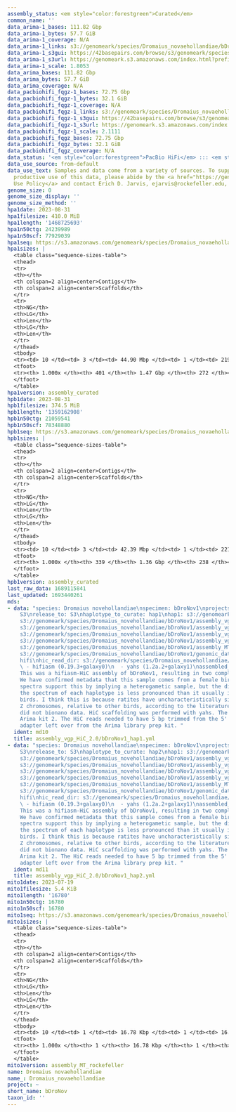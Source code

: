 ```yaml
---
assembly_status: <em style="color:forestgreen">Curated</em>
common_name: ''
data_arima-1_bases: 111.82 Gbp
data_arima-1_bytes: 57.7 GiB
data_arima-1_coverage: N/A
data_arima-1_links: s3://genomeark/species/Dromaius_novaehollandiae/bDroNov1/genomic_data/arima/<br>
data_arima-1_s3gui: https://42basepairs.com/browse/s3/genomeark/species/Dromaius_novaehollandiae/bDroNov1/genomic_data/arima/
data_arima-1_s3url: https://genomeark.s3.amazonaws.com/index.html?prefix=species/Dromaius_novaehollandiae/bDroNov1/genomic_data/arima/
data_arima-1_scale: 1.8053
data_arima_bases: 111.82 Gbp
data_arima_bytes: 57.7 GiB
data_arima_coverage: N/A
data_pacbiohifi_fqgz-1_bases: 72.75 Gbp
data_pacbiohifi_fqgz-1_bytes: 32.1 GiB
data_pacbiohifi_fqgz-1_coverage: N/A
data_pacbiohifi_fqgz-1_links: s3://genomeark/species/Dromaius_novaehollandiae/bDroNov1/genomic_data/pacbio_hifi/<br>
data_pacbiohifi_fqgz-1_s3gui: https://42basepairs.com/browse/s3/genomeark/species/Dromaius_novaehollandiae/bDroNov1/genomic_data/pacbio_hifi/
data_pacbiohifi_fqgz-1_s3url: https://genomeark.s3.amazonaws.com/index.html?prefix=species/Dromaius_novaehollandiae/bDroNov1/genomic_data/pacbio_hifi/
data_pacbiohifi_fqgz-1_scale: 2.1111
data_pacbiohifi_fqgz_bases: 72.75 Gbp
data_pacbiohifi_fqgz_bytes: 32.1 GiB
data_pacbiohifi_fqgz_coverage: N/A
data_status: '<em style="color:forestgreen">PacBio HiFi</em> ::: <em style="color:forestgreen">Arima</em>'
data_use_source: from-default
data_use_text: Samples and data come from a variety of sources. To support fair and
  productive use of this data, please abide by the <a href="https://genome10k.soe.ucsc.edu/data-use-policies/">Data
  Use Policy</a> and contact Erich D. Jarvis, ejarvis@rockefeller.edu, with any questions.
genome_size: 0
genome_size_display: ''
genome_size_method: ''
hpa1date: 2023-08-31
hpa1filesize: 410.0 MiB
hpa1length: '1468725693'
hpa1n50ctg: 24239989
hpa1n50scf: 77929039
hpa1seq: https://s3.amazonaws.com/genomeark/species/Dromaius_novaehollandiae/bDroNov1/assembly_curated/bDroNov1.hap1.cur.20230831.fasta.gz
hpa1sizes: |
  <table class="sequence-sizes-table">
  <thead>
  <tr>
  <th></th>
  <th colspan=2 align=center>Contigs</th>
  <th colspan=2 align=center>Scaffolds</th>
  </tr>
  <tr>
  <th>NG</th>
  <th>LG</th>
  <th>Len</th>
  <th>LG</th>
  <th>Len</th>
  </tr>
  </thead>
  <tbody>
  <tr><td> 10 </td><td> 3 </td><td> 44.90 Mbp </td><td> 1 </td><td> 219.53 Mbp </td></tr><tr><td> 20 </td><td> 7 </td><td> 38.96 Mbp </td><td> 2 </td><td> 170.27 Mbp </td></tr><tr><td> 30 </td><td> 10 </td><td> 37.44 Mbp </td><td> 3 </td><td> 131.77 Mbp </td></tr><tr><td> 40 </td><td> 15 </td><td> 27.06 Mbp </td><td> 4 </td><td> 87.99 Mbp </td></tr><tr style="background-color:#cccccc;"><td> 50 </td><td> 21 </td><td style="background-color:#88ff88;"> 24.24 Mbp </td><td> 6 </td><td style="background-color:#88ff88;"> 77.93 Mbp </td></tr><tr><td> 60 </td><td> 28 </td><td> 21.09 Mbp </td><td> 8 </td><td> 49.99 Mbp </td></tr><tr><td> 70 </td><td> 37 </td><td> 11.59 Mbp </td><td> 12 </td><td> 30.40 Mbp </td></tr><tr><td> 80 </td><td> 52 </td><td> 8.25 Mbp </td><td> 17 </td><td> 23.76 Mbp </td></tr><tr><td> 90 </td><td> 77 </td><td> 4.09 Mbp </td><td> 26 </td><td> 10.55 Mbp </td></tr><tr><td> 100 </td><td> 401 </td><td> 6.03 Kbp </td><td> 272 </td><td> 6.03 Kbp </td></tr></tbody>
  <tfoot>
  <tr><th> 1.000x </th><th> 401 </th><th> 1.47 Gbp </th><th> 272 </th><th> 1.47 Gbp </th></tr>
  </tfoot>
  </table>
hpa1version: assembly_curated
hpb1date: 2023-08-31
hpb1filesize: 374.5 MiB
hpb1length: '1359162908'
hpb1n50ctg: 21059541
hpb1n50scf: 78348880
hpb1seq: https://s3.amazonaws.com/genomeark/species/Dromaius_novaehollandiae/bDroNov1/assembly_curated/bDroNov1.hap2.cur.20230831.fasta.gz
hpb1sizes: |
  <table class="sequence-sizes-table">
  <thead>
  <tr>
  <th></th>
  <th colspan=2 align=center>Contigs</th>
  <th colspan=2 align=center>Scaffolds</th>
  </tr>
  <tr>
  <th>NG</th>
  <th>LG</th>
  <th>Len</th>
  <th>LG</th>
  <th>Len</th>
  </tr>
  </thead>
  <tbody>
  <tr><td> 10 </td><td> 3 </td><td> 42.39 Mbp </td><td> 1 </td><td> 221.26 Mbp </td></tr><tr><td> 20 </td><td> 6 </td><td> 36.73 Mbp </td><td> 2 </td><td> 171.07 Mbp </td></tr><tr><td> 30 </td><td> 10 </td><td> 33.96 Mbp </td><td> 3 </td><td> 131.88 Mbp </td></tr><tr><td> 40 </td><td> 15 </td><td> 26.96 Mbp </td><td> 4 </td><td> 87.01 Mbp </td></tr><tr style="background-color:#cccccc;"><td> 50 </td><td> 20 </td><td style="background-color:#88ff88;"> 21.06 Mbp </td><td> 5 </td><td style="background-color:#88ff88;"> 78.35 Mbp </td></tr><tr><td> 60 </td><td> 27 </td><td> 17.96 Mbp </td><td> 8 </td><td> 43.83 Mbp </td></tr><tr><td> 70 </td><td> 36 </td><td> 12.47 Mbp </td><td> 12 </td><td> 28.98 Mbp </td></tr><tr><td> 80 </td><td> 50 </td><td> 7.41 Mbp </td><td> 18 </td><td> 18.10 Mbp </td></tr><tr><td> 90 </td><td> 80 </td><td> 3.10 Mbp </td><td> 30 </td><td> 6.99 Mbp </td></tr><tr><td> 100 </td><td> 339 </td><td> 10.77 Kbp </td><td> 238 </td><td> 10.77 Kbp </td></tr></tbody>
  <tfoot>
  <tr><th> 1.000x </th><th> 339 </th><th> 1.36 Gbp </th><th> 238 </th><th> 1.36 Gbp </th></tr>
  </tfoot>
  </table>
hpb1version: assembly_curated
last_raw_data: 1689115841
last_updated: 1693440261
mds:
- data: "species: Dromaius novehollandiae\nspecimen: bDroNov1\nprojects: \n  - vgp\ndata_location:
    S3\nrelease_to: S3\nhaplotype_to_curate: hap1\nhap1: s3://genomeark/species/Dromaius_novehollandiae/bDroNov1/assembly_vgp_HiC_2.0/bDroNov1.HiC.hap1.20230719.fasta.gz\nhap2:
    s3://genomeark/species/Dromaius_novehollandiae/bDroNov1/assembly_vgp_HiC_2.0/bDroNov1.HiC.hap2.20230719.fasta.gz\npretext_hap1:
    s3://genomeark/species/Dromaius_novehollandiae/bDroNov1/assembly_vgp_HiC_2.0/evaluation/hap1/pretext/bDroNov1_hap1__s2_heatmap.pretext\npretext_hap2:
    s3://genomeark/species/Dromaius_novehollandiae/bDroNov1/assembly_vgp_HiC_2.0/evaluation/hap2/pretext/bDroNov1_hap2__s2_heatmap.pretext\nkmer_spectra_img:
    s3://genomeark/species/Dromaius_novehollandiae/bDroNov1/assembly_vgp_HiC_2.0/evaluation/merqury/bDroNov1_png/\nmito:
    s3://genomeark/species/Dromaius_novehollandiae/bDroNov1/assembly_MT_rockefeller/bDroNov1.MT.20230719.fasta.gz\npacbio_read_dir:
    s3://genomeark/species/Dromaius_novehollandiae/bDroNov1/genomic_data/pacbio_hifi/\npacbio_read_type:
    hifi\nhic_read_dir: s3://genomeark/species/Dromaius_novehollandiae/bDroNov1/genomic_data/arima/\npipeline:\n
    \ - hifiasm (0.19.3+galaxy0)\n  - yahs (1.2a.2+galaxy1)\nassembled_by_group: Rockefeller\nnotes:
    This was a hifiasm-HiC assembly of bDroNov1, resulting in two complete haplotypes.
    We have confirmed metadata that this sample comes from a female bird. The k-mer
    spectra support this by implying a heterogametic sample, but the difference between
    the spectrum of each haplotype is less pronounced than it usually is for female
    birds. I think this is because ratites have uncharacteristically similar W and
    Z chromosomes, relative to other birds, according to the literature. This individual
    did not bionano data. HiC scaffolding was performed with yahs. The HiC prep was
    Arima kit 2. The HiC reads needed to have 5 bp trimmed from the 5' end due to
    adapter left over from the Arima library prep kit. "
  ident: md10
  title: assembly_vgp_HiC_2.0/bDroNov1_hap1.yml
- data: "species: Dromaius novehollandiae\nspecimen: bDroNov1\nprojects: \n  - vgp\ndata_location:
    S3\nrelease_to: S3\nhaplotype_to_curate: hap2\nhap1: s3://genomeark/species/Dromaius_novehollandiae/bDroNov1/assembly_vgp_HiC_2.0/bDroNov1.HiC.hap1.20230719.fasta.gz\nhap2:
    s3://genomeark/species/Dromaius_novehollandiae/bDroNov1/assembly_vgp_HiC_2.0/bDroNov1.HiC.hap2.20230719.fasta.gz\npretext_hap1:
    s3://genomeark/species/Dromaius_novehollandiae/bDroNov1/assembly_vgp_HiC_2.0/evaluation/hap1/pretext/bDroNov1_hap1__s2_heatmap.pretext\npretext_hap2:
    s3://genomeark/species/Dromaius_novehollandiae/bDroNov1/assembly_vgp_HiC_2.0/evaluation/hap2/pretext/bDroNov1_hap2__s2_heatmap.pretext\nkmer_spectra_img:
    s3://genomeark/species/Dromaius_novehollandiae/bDroNov1/assembly_vgp_HiC_2.0/evaluation/merqury/bDroNov1_png/\nmito:
    s3://genomeark/species/Dromaius_novehollandiae/bDroNov1/assembly_MT_rockefeller/bDroNov1.MT.20230719.fasta.gz\npacbio_read_dir:
    s3://genomeark/species/Dromaius_novehollandiae/bDroNov1/genomic_data/pacbio_hifi/\npacbio_read_type:
    hifi\nhic_read_dir: s3://genomeark/species/Dromaius_novehollandiae/bDroNov1/genomic_data/arima/\npipeline:\n
    \ - hifiasm (0.19.3+galaxy0)\n  - yahs (1.2a.2+galaxy1)\nassembled_by_group: Rockefeller\nnotes:
    This was a hifiasm-HiC assembly of bDroNov1, resulting in two complete haplotypes.
    We have confirmed metadata that this sample comes from a female bird. The k-mer
    spectra support this by implying a heterogametic sample, but the difference between
    the spectrum of each haplotype is less pronounced than it usually is for female
    birds. I think this is because ratites have uncharacteristically similar W and
    Z chromosomes, relative to other birds, according to the literature. This individual
    did not bionano data. HiC scaffolding was performed with yahs. The HiC prep was
    Arima kit 2. The HiC reads needed to have 5 bp trimmed from the 5' end due to
    adapter left over from the Arima library prep kit. "
  ident: md11
  title: assembly_vgp_HiC_2.0/bDroNov1_hap2.yml
mito1date: 2023-07-19
mito1filesize: 5.4 KiB
mito1length: '16780'
mito1n50ctg: 16780
mito1n50scf: 16780
mito1seq: https://s3.amazonaws.com/genomeark/species/Dromaius_novaehollandiae/bDroNov1/assembly_MT_rockefeller/bDroNov1.MT.20230719.fasta.gz
mito1sizes: |
  <table class="sequence-sizes-table">
  <thead>
  <tr>
  <th></th>
  <th colspan=2 align=center>Contigs</th>
  <th colspan=2 align=center>Scaffolds</th>
  </tr>
  <tr>
  <th>NG</th>
  <th>LG</th>
  <th>Len</th>
  <th>LG</th>
  <th>Len</th>
  </tr>
  </thead>
  <tbody>
  <tr><td> 10 </td><td> 1 </td><td> 16.78 Kbp </td><td> 1 </td><td> 16.78 Kbp </td></tr><tr><td> 20 </td><td> 1 </td><td> 16.78 Kbp </td><td> 1 </td><td> 16.78 Kbp </td></tr><tr><td> 30 </td><td> 1 </td><td> 16.78 Kbp </td><td> 1 </td><td> 16.78 Kbp </td></tr><tr><td> 40 </td><td> 1 </td><td> 16.78 Kbp </td><td> 1 </td><td> 16.78 Kbp </td></tr><tr style="background-color:#cccccc;"><td> 50 </td><td> 1 </td><td style="background-color:#ff8888;"> 16.78 Kbp </td><td> 1 </td><td style="background-color:#ff8888;"> 16.78 Kbp </td></tr><tr><td> 60 </td><td> 1 </td><td> 16.78 Kbp </td><td> 1 </td><td> 16.78 Kbp </td></tr><tr><td> 70 </td><td> 1 </td><td> 16.78 Kbp </td><td> 1 </td><td> 16.78 Kbp </td></tr><tr><td> 80 </td><td> 1 </td><td> 16.78 Kbp </td><td> 1 </td><td> 16.78 Kbp </td></tr><tr><td> 90 </td><td> 1 </td><td> 16.78 Kbp </td><td> 1 </td><td> 16.78 Kbp </td></tr><tr><td> 100 </td><td> 1 </td><td> 16.78 Kbp </td><td> 1 </td><td> 16.78 Kbp </td></tr></tbody>
  <tfoot>
  <tr><th> 1.000x </th><th> 1 </th><th> 16.78 Kbp </th><th> 1 </th><th> 16.78 Kbp </th></tr>
  </tfoot>
  </table>
mito1version: assembly_MT_rockefeller
name: Dromaius novaehollandiae
name_: Dromaius_novaehollandiae
project: ~
short_name: bDroNov
taxon_id: ''
---
```

